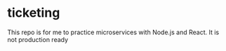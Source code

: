 # ticketing
This repo is for me to practice microservices with Node.js and React. It is not production ready 
